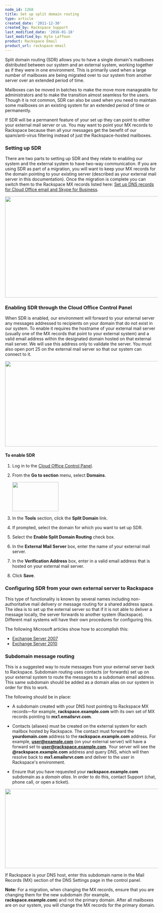 ```yaml
---
node_id: 1268
title: Set up split domain routing
type: article
created_date: '2011-12-30'
created_by: Rackspace Support
last_modified_date: '2016-01-18'
last_modified_by: Kyle Laffoon
product: Rackspace Email
product_url: rackspace-email
---
```


Split domain routing (SDR) allows you to have a single domain's
mailboxes distributed between our system and an external system, working
together as if they were in one environment. This is primarily used when
a large number of mailboxes are being migrated over to our system from another
server over an extended period of time.

Mailboxes can be moved in batches to make the move more manageable for
administrators and to make the transition almost seamless for the users.
Though it is not common, SDR can also be used when you need to maintain
some mailboxes on an existing system for an extended period of time or
permanently.

If SDR will be a permanent feature of your set up they can point to
either your external mail server or us. You may want to point your MX
records to Rackspace because then all your messages get the benefit of
our spam/anti-virus filtering instead of just the Rackspace-hosted
mailboxes.

### Setting up SDR

There are two parts to setting up SDR and they relate to enabling our
system and the external system to have two-way communication. If you are
using SDR as part of a migration, you will want to keep your MX records
for the domain pointing to your existing server (described as your
external mail server in this documentation). Once the migration is
complete you can switch them to the Rackspace MX records listed here:
[Set up DNS records for Cloud Office email and Skype for
Business](/how-to/set-up-dns-records-for-cloud-office-email-and-skype-for-business).

<img src="http://c973967.r67.cf2.rackcdn.com/(E%26A)SplitDomainRouting.png" width="617" height="333" />

### Enabling SDR through the Cloud Office Control Panel

When SDR is enabled, our environment will forward to your external
server any messages addressed to recipients on your domain that do not
exist in our system. To enable it requires the hostname of your external
mail server (usually one of the MX records that point to your external
system) and a valid email address within the designated domain hosted on
that external mail server. We will use this address only to validate the
server. You must also open port 25 on the external mail server so that
our system can connect to it.

<img src="http://c973967.r67.cf2.rackcdn.com/(E%26A)SplitDomainRouting2.png" width="652" height="281" />

#### To enable SDR

1. Log in to the [Cloud Office Control Panel](http://cp.rackspace.com).
2. From the **Go to section** menu, select **Domains**.

    <img src="https://8026b2e3760e2433679c-fffceaebb8c6ee053c935e8915a3fbe7.ssl.cf2.rackcdn.com/field/image/a.png" width="152" height="96" />

3. In the **Tools** section, click the **Split Domain** link.
4. If prompted, select the domain for which you want to set up SDR.
5. Select the **Enable Split Domain Routing** check box.
6. In the **External Mail Server** box, enter the name of your external mail server.
7. In the **Verification Address** box, enter in a valid email address that is hosted on your external mail server.
8. Click **Save**.

### Configuring SDR from your own external server to Rackspace

This type of functionality is known by several names including
non-authoritative mail delivery or message routing for a shared address
space. The idea is to set up the external server so that if it is not
able to deliver a message locally, the server forwards to another system
(Rackspace). Different mail systems will have their own procedures for
configuring this.

The following Microsoft articles show how to accomplish this:

- [Exchange Server 2007](http://bit.ly/rE6YBR)
- [Exchange Server 2010](http://bit.ly/CQy7)

### Subdomain message routing

This is a suggested way to route messages from your external
server back to Rackspace. Subdomain routing uses contacts (or
forwards) set up on your external system to route the messages to a
subdomain email address. This same subdomain should be added as a
domain alias on our system in order for this to work.

The following should be in place:

-   A subdomain created with your DNS host pointing to Rackspace MX
    records&mdash;for example, **rackspace.example.com** with its own set of MX records
    pointing to **mx1.emailsrvr.com**.
-   Contacts (aliases) must be created on the external system for each
    mailbox hosted by Rackspace. The contact must forward the
    **yourdomain.com** address to the **rackspace.example.com** address. For
    example, **user@example.com** (on your external server) will have a
    forward set to **user@rackspace.example.com**. Your server will see the
    **@rackspace.example.com** address and query DNS, which will then
    resolve back to **mx1.emailsrvr.com** and deliver to the user in
    Rackspace's environment.

-   Ensure that you have requested your **rackspace.example.com**
    subdomain as a *domain alias*. In order to do this, contact Support (chat, phone call, or open a ticket).

<img src="http://c973967.r67.cf2.rackcdn.com/(E%26A)SplitDomainRouting6.png" width="633" height="261" />

If Rackspace is your DNS host, enter this subdomain name in the Mail Records (MX) section of the DNS Settings page in the control panel.

**Note:** For a migration, when changing the MX records, ensure that you are changing them for the new subdomain (for example, **rackspace.example.com**) and not the primary domain. After all mailboxes are on our system, you will change the MX records for the primary domain.
